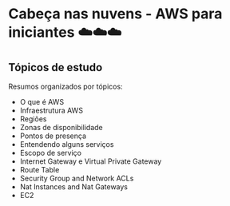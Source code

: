 # Cabeça nas nuvens - AWS para iniciantes ☁️☁️☁️

## Tópicos de estudo

Resumos organizados por tópicos:

 - O que é AWS
 - Infraestrutura AWS
 - Regiões
 - Zonas de disponibilidade 
 - Pontos de presença
 - Entendendo alguns serviços
 - Escopo de serviço
 - Internet Gateway e Virtual Private Gateway
 - Route Table
 - Security Group and Network ACLs
 - Nat Instances and Nat Gateways
 - EC2


